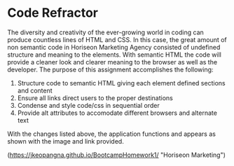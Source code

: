 # Code Refractor

The diversity and creativity of the ever-growing world in coding can produce countless lines of HTML and CSS. In this case, the great amount of non semantic code in Horiseon Marketing Agency consisted of undefined structure and meaning to the elements. With semantic HTML the code will provide a cleaner look and clearer meaning to the browser as well as the developer. The purpose of this assignment accomplishes the following:

1. Structure code to semantic HTML giving each element defined sections and content
2. Ensure all links direct users to the proper destinations
3. Condense and style code/css in sequential order
4. Provide alt attributes to accomodate different browsers and alternate text

With the changes listed above, the application functions and appears as shown with the image and link provided.

(https://jkeopangna.github.io/BootcampHomework1/ "Horiseon Marketing")
